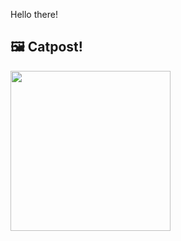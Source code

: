 Hello there!



## 🖼️ Catpost!

<sub>
    <img src="https://cdn2.thecatapi.com/images/4c9.gif" height="256">
</sub>

